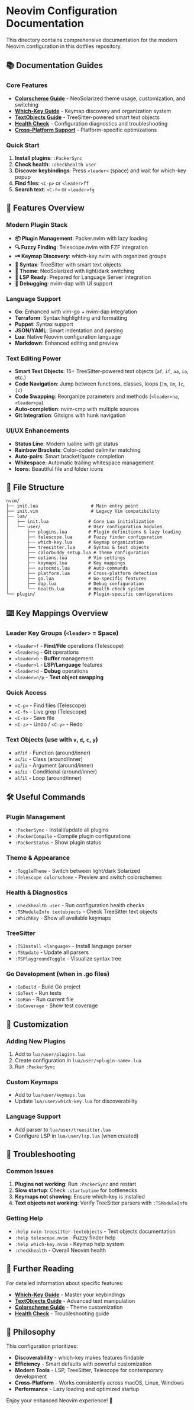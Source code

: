 # Neovim Configuration Documentation

This directory contains comprehensive documentation for the modern Neovim configuration in this dotfiles repository.

## 📚 **Documentation Guides**

### Core Features
- [**Colorscheme Guide**](colorscheme_guide.md) - NeoSolarized theme usage, customization, and switching
- [**Which-Key Guide**](WHICH_KEY_GUIDE.md) - Keymap discovery and organization system
- [**TextObjects Guide**](TEXTOBJECTS.md) - TreeSitter-powered smart text objects
- [**Health Check**](HEALTH_CHECK.md) - Configuration diagnostics and troubleshooting
- [**Cross-Platform Support**](CROSS_PLATFORM.md) - Platform-specific optimizations

### Quick Start
1. **Install plugins**: `:PackerSync`
2. **Check health**: `:checkhealth user`
3. **Discover keybindings**: Press `<leader>` (space) and wait for which-key popup
4. **Find files**: `<C-p>` or `<leader>ff`
5. **Search text**: `<C-f>` or `<leader>fg`

## 🚀 **Features Overview**

### **Modern Plugin Stack**
- **📦 Plugin Management**: Packer.nvim with lazy loading
- **🔍 Fuzzy Finding**: Telescope.nvim with FZF integration
- **🗝️ Keymap Discovery**: which-key.nvim with organized groups
- **🌳 Syntax**: TreeSitter with smart text objects
- **🎨 Theme**: NeoSolarized with light/dark switching
- **🔧 LSP Ready**: Prepared for Language Server integration
- **🐛 Debugging**: nvim-dap with UI support

### **Language Support**
- **Go**: Enhanced with vim-go + nvim-dap integration
- **Terraform**: Syntax highlighting and formatting
- **Puppet**: Syntax support
- **JSON/YAML**: Smart indentation and parsing
- **Lua**: Native Neovim configuration language
- **Markdown**: Enhanced editing and preview

### **Text Editing Power**
- **Smart Text Objects**: 15+ TreeSitter-powered text objects (`af`, `if`, `aa`, `ia`, etc.)
- **Code Navigation**: Jump between functions, classes, loops (`]m`, `[m`, `]c`, `[c`)
- **Code Swapping**: Reorganize parameters and methods (`<leader>na`, `<leader>pa`)
- **Auto-completion**: nvim-cmp with multiple sources
- **Git Integration**: Gitsigns with hunk navigation

### **UI/UX Enhancements**
- **Status Line**: Modern lualine with git status
- **Rainbow Brackets**: Color-coded delimiter matching
- **Auto-pairs**: Smart bracket/quote completion
- **Whitespace**: Automatic trailing whitespace management
- **Icons**: Beautiful file and folder icons

## 📁 **File Structure**

```
nvim/
├── init.lua                    # Main entry point
├── init.vim                    # Legacy Vim compatibility
├── lua/
│   ├── init.lua               # Core Lua initialization
│   └── user/                  # User configuration modules
│       ├── plugins.lua        # Plugin definitions & lazy loading
│       ├── telescope.lua      # Fuzzy finder configuration
│       ├── which-key.lua      # Keymap organization
│       ├── treesitter.lua     # Syntax & text objects
│       ├── colorbuddy_setup.lua # Theme configuration
│       ├── options.lua        # Vim settings
│       ├── keymaps.lua        # Key mappings
│       ├── autocmds.lua       # Auto-commands
│       ├── platform.lua       # Cross-platform detection
│       ├── go.lua             # Go-specific features
│       ├── dap.lua            # Debug configuration
│       └── health.lua         # Health check system
└── plugin/                    # Plugin-specific configurations
```

## ⌨️ **Key Mappings Overview**

### **Leader Key Groups** (`<leader>` = Space)
- `<leader>f` - **Find/File** operations (Telescope)
- `<leader>g` - **Git** operations  
- `<leader>b` - **Buffer** management
- `<leader>l` - **LSP/Language** features
- `<leader>d` - **Debug** operations
- `<leader>n/p` - **Text object swapping**

### **Quick Access**
- `<C-p>` - Find files (Telescope)
- `<C-f>` - Live grep (Telescope)
- `<C-s>` - Save file
- `<C-z>` - Undo / `<C-y>` - Redo

### **Text Objects** (use with `v`, `d`, `c`, `y`)
- `af`/`if` - Function (around/inner)
- `ac`/`ic` - Class (around/inner)
- `aa`/`ia` - Argument (around/inner)
- `ai`/`ii` - Conditional (around/inner)
- `al`/`il` - Loop (around/inner)

## 🛠️ **Useful Commands**

### **Plugin Management**
- `:PackerSync` - Install/update all plugins
- `:PackerCompile` - Compile plugin configurations
- `:PackerStatus` - Show plugin status

### **Theme & Appearance**
- `:ToggleTheme` - Switch between light/dark Solarized
- `:Telescope colorscheme` - Preview and switch colorschemes

### **Health & Diagnostics**
- `:checkhealth user` - Run configuration health checks
- `:TSModuleInfo textobjects` - Check TreeSitter text objects
- `:WhichKey` - Show all available keymaps

### **TreeSitter**
- `:TSInstall <language>` - Install language parser
- `:TSUpdate` - Update all parsers
- `:TSPlaygroundToggle` - Visualize syntax tree

### **Go Development** (when in .go files)
- `:GoBuild` - Build Go project
- `:GoTest` - Run tests
- `:GoRun` - Run current file
- `:GoCoverage` - Show test coverage

## 🔧 **Customization**

### **Adding New Plugins**
1. Add to `lua/user/plugins.lua`
2. Create configuration in `lua/user/<plugin-name>.lua`
3. Run `:PackerSync`

### **Custom Keymaps**
- Add to `lua/user/keymaps.lua`
- Update `lua/user/which-key.lua` for discoverability

### **Language Support**
- Add parser to `lua/user/treesitter.lua`
- Configure LSP in `lua/user/lsp.lua` (when created)

## 🚨 **Troubleshooting**

### **Common Issues**
1. **Plugins not working**: Run `:PackerSync` and restart
2. **Slow startup**: Check `:startuptime` for bottlenecks
3. **Keymaps not showing**: Ensure which-key is installed
4. **Text objects not working**: Verify TreeSitter parsers with `:TSModuleInfo`

### **Getting Help**
- `:help nvim-treesitter-textobjects` - Text objects documentation
- `:help telescope.nvim` - Fuzzy finder help
- `:help which-key.nvim` - Keymap help system
- `:checkhealth` - Overall Neovim health

## 📖 **Further Reading**

For detailed information about specific features:

- [**Which-Key Guide**](WHICH_KEY_GUIDE.md) - Master your keybindings
- [**TextObjects Guide**](TEXTOBJECTS.md) - Advanced text manipulation
- [**Colorscheme Guide**](colorscheme_guide.md) - Theme customization
- [**Health Check**](HEALTH_CHECK.md) - Troubleshooting guide

## 🎯 **Philosophy**

This configuration prioritizes:
- **Discoverability** - which-key makes features findable
- **Efficiency** - Smart defaults with powerful customization
- **Modern Tools** - LSP, TreeSitter, Telescope for contemporary development
- **Cross-Platform** - Works consistently across macOS, Linux, Windows
- **Performance** - Lazy loading and optimized startup

Enjoy your enhanced Neovim experience! 🚀 